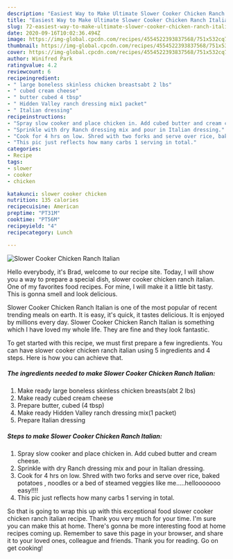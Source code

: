 ```yaml
---
description: "Easiest Way to Make Ultimate Slower Cooker Chicken Ranch Italian"
title: "Easiest Way to Make Ultimate Slower Cooker Chicken Ranch Italian"
slug: 72-easiest-way-to-make-ultimate-slower-cooker-chicken-ranch-italian
date: 2020-09-16T10:02:36.494Z
image: https://img-global.cpcdn.com/recipes/4554522393837568/751x532cq70/slower-cooker-chicken-ranch-italian-recipe-main-photo.jpg
thumbnail: https://img-global.cpcdn.com/recipes/4554522393837568/751x532cq70/slower-cooker-chicken-ranch-italian-recipe-main-photo.jpg
cover: https://img-global.cpcdn.com/recipes/4554522393837568/751x532cq70/slower-cooker-chicken-ranch-italian-recipe-main-photo.jpg
author: Winifred Park
ratingvalue: 4.2
reviewcount: 6
recipeingredient:
- " large boneless skinless chicken breastsabt 2 lbs"
- " cubed cream cheese"
- " butter cubed 4 tbsp"
- " Hidden Valley ranch dressing mix1 packet"
- " Italian dressing"
recipeinstructions:
- "Spray slow cooker and place chicken in. Add cubed butter and cream cheese."
- "Sprinkle with dry Ranch dressing mix and pour in Italian dressing."
- "Cook for 4 hrs on low. Shred with two forks and serve over rice, baked potatoes , noodles or a bed of steamed veggies like me.....hellooooooo easy!!!!"
- "This pic just reflects how many carbs 1 serving in total."
categories:
- Recipe
tags:
- slower
- cooker
- chicken

katakunci: slower cooker chicken 
nutrition: 135 calories
recipecuisine: American
preptime: "PT31M"
cooktime: "PT56M"
recipeyield: "4"
recipecategory: Lunch

---
```



![Slower Cooker Chicken Ranch Italian](https://img-global.cpcdn.com/recipes/4554522393837568/751x532cq70/slower-cooker-chicken-ranch-italian-recipe-main-photo.jpg)

Hello everybody, it's Brad, welcome to our recipe site. Today, I will show you a way to prepare a special dish, slower cooker chicken ranch italian. One of my favorites food recipes. For mine, I will make it a little bit tasty. This is gonna smell and look delicious.



Slower Cooker Chicken Ranch Italian is one of the most popular of recent trending meals on earth. It is easy, it's quick, it tastes delicious. It is enjoyed by millions every day. Slower Cooker Chicken Ranch Italian is something which I have loved my whole life. They are fine and they look fantastic.


To get started with this recipe, we must first prepare a few ingredients. You can have slower cooker chicken ranch italian using 5 ingredients and 4 steps. Here is how you can achieve that.

<!--inarticleads1-->

##### The ingredients needed to make Slower Cooker Chicken Ranch Italian:

1. Make ready  large boneless skinless chicken breasts(abt 2 lbs)
1. Make ready  cubed cream cheese
1. Prepare  butter, cubed (4 tbsp)
1. Make ready  Hidden Valley ranch dressing mix(1 packet)
1. Prepare  Italian dressing




<!--inarticleads2-->

##### Steps to make Slower Cooker Chicken Ranch Italian:

1. Spray slow cooker and place chicken in. Add cubed butter and cream cheese.
1. Sprinkle with dry Ranch dressing mix and pour in Italian dressing.
1. Cook for 4 hrs on low. Shred with two forks and serve over rice, baked potatoes , noodles or a bed of steamed veggies like me.....hellooooooo easy!!!!
1. This pic just reflects how many carbs 1 serving in total.




So that is going to wrap this up with this exceptional food slower cooker chicken ranch italian recipe. Thank you very much for your time. I'm sure you can make this at home. There's gonna be more interesting food at home recipes coming up. Remember to save this page in your browser, and share it to your loved ones, colleague and friends. Thank you for reading. Go on get cooking!
